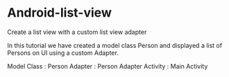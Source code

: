 # Android-list-view
Create a list view with a custom list view adapter


In this tutorial we have created a model class Person and displayed a list of Persons on UI using a custom Adapter.

Model Class : Person
Adapter     : Person Adapter
Activity    : Main Activity
